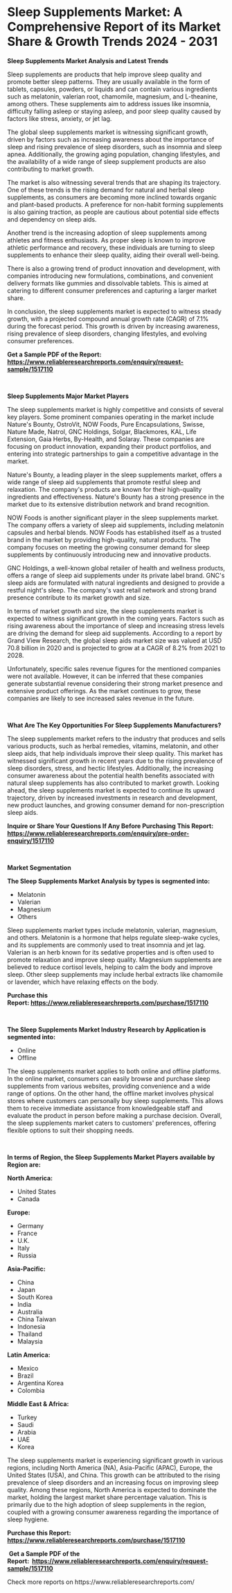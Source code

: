 <p><h1>Sleep Supplements Market: A Comprehensive Report of its Market Share & Growth Trends 2024 - 2031</h1></p><p><strong>Sleep Supplements Market Analysis and Latest Trends</strong></p>
<p><p>Sleep supplements are products that help improve sleep quality and promote better sleep patterns. They are usually available in the form of tablets, capsules, powders, or liquids and can contain various ingredients such as melatonin, valerian root, chamomile, magnesium, and L-theanine, among others. These supplements aim to address issues like insomnia, difficulty falling asleep or staying asleep, and poor sleep quality caused by factors like stress, anxiety, or jet lag.</p><p>The global sleep supplements market is witnessing significant growth, driven by factors such as increasing awareness about the importance of sleep and rising prevalence of sleep disorders, such as insomnia and sleep apnea. Additionally, the growing aging population, changing lifestyles, and the availability of a wide range of sleep supplement products are also contributing to market growth.</p><p>The market is also witnessing several trends that are shaping its trajectory. One of these trends is the rising demand for natural and herbal sleep supplements, as consumers are becoming more inclined towards organic and plant-based products. A preference for non-habit forming supplements is also gaining traction, as people are cautious about potential side effects and dependency on sleep aids.</p><p>Another trend is the increasing adoption of sleep supplements among athletes and fitness enthusiasts. As proper sleep is known to improve athletic performance and recovery, these individuals are turning to sleep supplements to enhance their sleep quality, aiding their overall well-being.</p><p>There is also a growing trend of product innovation and development, with companies introducing new formulations, combinations, and convenient delivery formats like gummies and dissolvable tablets. This is aimed at catering to different consumer preferences and capturing a larger market share.</p><p>In conclusion, the sleep supplements market is expected to witness steady growth, with a projected compound annual growth rate (CAGR) of 7.1% during the forecast period. This growth is driven by increasing awareness, rising prevalence of sleep disorders, changing lifestyles, and evolving consumer preferences.</p></p>
<p><strong>Get a Sample PDF of the Report:&nbsp; <a href="https://www.reliableresearchreports.com/enquiry/request-sample/1517110">https://www.reliableresearchreports.com/enquiry/request-sample/1517110</a></strong></p>
<p>&nbsp;</p>
<p><strong>Sleep Supplements Major Market Players</strong></p>
<p><p>The sleep supplements market is highly competitive and consists of several key players. Some prominent companies operating in the market include Nature's Bounty, OstroVit, NOW Foods, Pure Encapsulations, Swisse, Nature Made, Natrol, GNC Holdings, Solgar, Blackmores, KAL, Life Extension, Gaia Herbs, By-Health, and Solaray. These companies are focusing on product innovation, expanding their product portfolios, and entering into strategic partnerships to gain a competitive advantage in the market.</p><p>Nature's Bounty, a leading player in the sleep supplements market, offers a wide range of sleep aid supplements that promote restful sleep and relaxation. The company's products are known for their high-quality ingredients and effectiveness. Nature's Bounty has a strong presence in the market due to its extensive distribution network and brand recognition.</p><p>NOW Foods is another significant player in the sleep supplements market. The company offers a variety of sleep aid supplements, including melatonin capsules and herbal blends. NOW Foods has established itself as a trusted brand in the market by providing high-quality, natural products. The company focuses on meeting the growing consumer demand for sleep supplements by continuously introducing new and innovative products.</p><p>GNC Holdings, a well-known global retailer of health and wellness products, offers a range of sleep aid supplements under its private label brand. GNC's sleep aids are formulated with natural ingredients and designed to provide a restful night's sleep. The company's vast retail network and strong brand presence contribute to its market growth and size.</p><p>In terms of market growth and size, the sleep supplements market is expected to witness significant growth in the coming years. Factors such as rising awareness about the importance of sleep and increasing stress levels are driving the demand for sleep aid supplements. According to a report by Grand View Research, the global sleep aids market size was valued at USD 70.8 billion in 2020 and is projected to grow at a CAGR of 8.2% from 2021 to 2028.</p><p>Unfortunately, specific sales revenue figures for the mentioned companies were not available. However, it can be inferred that these companies generate substantial revenue considering their strong market presence and extensive product offerings. As the market continues to grow, these companies are likely to see increased sales revenue in the future.</p></p>
<p>&nbsp;</p>
<p><strong>What Are The Key Opportunities For Sleep Supplements Manufacturers?</strong></p>
<p><p>The sleep supplements market refers to the industry that produces and sells various products, such as herbal remedies, vitamins, melatonin, and other sleep aids, that help individuals improve their sleep quality. This market has witnessed significant growth in recent years due to the rising prevalence of sleep disorders, stress, and hectic lifestyles. Additionally, the increasing consumer awareness about the potential health benefits associated with natural sleep supplements has also contributed to market growth. Looking ahead, the sleep supplements market is expected to continue its upward trajectory, driven by increased investments in research and development, new product launches, and growing consumer demand for non-prescription sleep aids.</p></p>
<p><strong>Inquire or Share Your Questions If Any Before Purchasing This Report: <a href="https://www.reliableresearchreports.com/enquiry/pre-order-enquiry/1517110">https://www.reliableresearchreports.com/enquiry/pre-order-enquiry/1517110</a></strong></p>
<p>&nbsp;</p>
<p><strong>Market Segmentation</strong></p>
<p><strong>The Sleep Supplements Market Analysis by types is segmented into:</strong></p>
<p><ul><li>Melatonin</li><li>Valerian</li><li>Magnesium</li><li>Others</li></ul></p>
<p><p>Sleep supplements market types include melatonin, valerian, magnesium, and others. Melatonin is a hormone that helps regulate sleep-wake cycles, and its supplements are commonly used to treat insomnia and jet lag. Valerian is an herb known for its sedative properties and is often used to promote relaxation and improve sleep quality. Magnesium supplements are believed to reduce cortisol levels, helping to calm the body and improve sleep. Other sleep supplements may include herbal extracts like chamomile or lavender, which have relaxing effects on the body.</p></p>
<p><strong>Purchase this Report:&nbsp;<a href="https://www.reliableresearchreports.com/purchase/1517110">https://www.reliableresearchreports.com/purchase/1517110</a></strong></p>
<p>&nbsp;</p>
<p><strong>The Sleep Supplements Market Industry Research by Application is segmented into:</strong></p>
<p><ul><li>Online</li><li>Offline</li></ul></p>
<p><p>The sleep supplements market applies to both online and offline platforms. In the online market, consumers can easily browse and purchase sleep supplements from various websites, providing convenience and a wide range of options. On the other hand, the offline market involves physical stores where customers can personally buy sleep supplements. This allows them to receive immediate assistance from knowledgeable staff and evaluate the product in person before making a purchase decision. Overall, the sleep supplements market caters to customers' preferences, offering flexible options to suit their shopping needs.</p></p>
<p>&nbsp;</p>
<p><strong>In terms of Region, the Sleep Supplements Market Players available by Region are:</strong></p>
<p>
    <p> <strong> North America: </strong>
        <ul>
            <li>United States</li>
            <li>Canada</li>
        </ul>
        </p> 
    <p> <strong> Europe: </strong>
        <ul>
            <li>Germany</li>
            <li>France</li>
            <li>U.K.</li>
            <li>Italy</li>
            <li>Russia</li>
        </ul>
        </p> 
    <p> <strong> Asia-Pacific: </strong>
        <ul>
            <li>China</li>
            <li>Japan</li>
            <li>South Korea</li>
            <li>India</li>
            <li>Australia</li>
            <li>China Taiwan</li>
            <li>Indonesia</li>
            <li>Thailand</li>
            <li>Malaysia</li>
        </ul>
        </p> 
    <p> <strong> Latin America: </strong>
        <ul>
            <li>Mexico</li>
            <li>Brazil</li>
            <li>Argentina Korea</li>
            <li>Colombia</li>
        </ul>
        </p> 
    <p> <strong> Middle East & Africa: </strong>
        <ul>
            <li>Turkey</li>
            <li>Saudi</li>
            <li>Arabia</li>
            <li>UAE</li>
            <li>Korea</li>
        </ul>
    </p>
    </p>
<p><p>The sleep supplements market is experiencing significant growth in various regions, including North America (NA), Asia-Pacific (APAC), Europe, the United States (USA), and China. This growth can be attributed to the rising prevalence of sleep disorders and an increasing focus on improving sleep quality. Among these regions, North America is expected to dominate the market, holding the largest market share percentage valuation. This is primarily due to the high adoption of sleep supplements in the region, coupled with a growing consumer awareness regarding the importance of sleep hygiene.</p></p>
<p><strong>Purchase this Report: <a href="https://www.reliableresearchreports.com/purchase/1517110">https://www.reliableresearchreports.com/purchase/1517110</a></strong></p>
<p>&nbsp;<strong>Get a Sample PDF of the Report:&nbsp;&nbsp;<a href="https://www.reliableresearchreports.com/enquiry/request-sample/1517110">https://www.reliableresearchreports.com/enquiry/request-sample/1517110</a></strong></p>
<p><strong></strong></p>
<p>Check more reports on https://www.reliableresearchreports.com/</p>